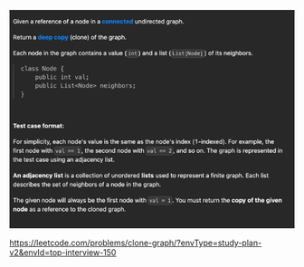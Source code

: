 ![img.png](img.png)

https://leetcode.com/problems/clone-graph/?envType=study-plan-v2&envId=top-interview-150